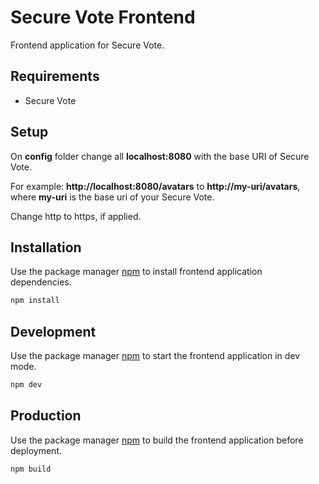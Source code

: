 # Secure Vote Frontend
Frontend application for Secure Vote.

## Requirements

* Secure Vote

## Setup

On **config** folder change all **localhost:8080** with the base URI of Secure Vote.

For example:
**http://localhost:8080/avatars** to **http://my-uri/avatars**, where **my-uri** is the base uri of your Secure Vote.

Change http to https, if applied.

## Installation

Use the package manager [npm](https://www.npmjs.com) to install frontend application dependencies.

```bash
npm install
```

## Development

Use the package manager [npm](https://www.npmjs.com) to start the frontend application in dev mode.

```bash
npm dev
```
## Production

Use the package manager [npm](https://www.npmjs.com) to build the frontend application before deployment.

```bash
npm build
```